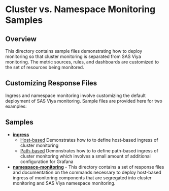 # Cluster vs. Namespace Monitoring Samples

## Overview

This directory contains sample files demonstrating how to deploy
monitoring so that cluster monitoring is separated from SAS Viya
monitoring. The metric sources, rules, and dashboards are
customized to the set of resources being monitored.

## Customizing Response Files

Ingress and namespace monitoring involve customizing the default deployment
of SAS Viya monitoring. Sample files are provided here for two examples:

## Samples

- **[ingress](ingress)**
  - [Host-based](ingress/user-values-prom-host.yaml)
  Demonstrates how to to define host-based ingress of cluster monitoring
  - [Path-based](ingress/user-values-prom-path.yaml) Demonstrates
  how to to define path-based ingress of cluster monitoring which involves
  a small amount of additional configuration for Grafana
- **[namespace-monitoring](namespace-monitoring)** - This directory contains
a set of response files and documentation on the commands necessary to deploy
host-based ingress of monitoring components that are segregated into cluster
monitoring and SAS Viya namespace monitoring.
